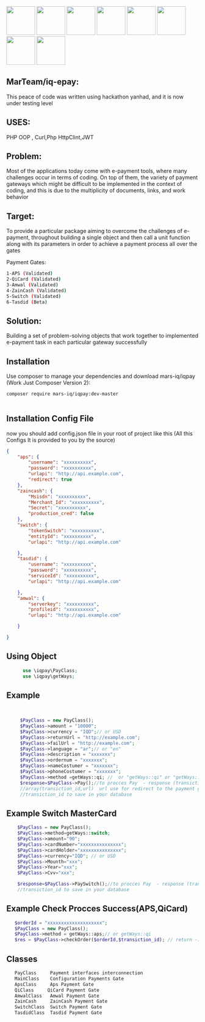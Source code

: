 
<div>
    <img src="https://mohammedakeel.online/logos/mars.png" width="75">
    <img src="https://mohammedakeel.online/logos/yanhad.png" width="75">
    <img src="https://mohammedakeel.online/logos/station.jpg" width="75">
    <img src="https://mohammedakeel.online/logos/qi.png" width="75">
    <img src="https://mohammedakeel.online/logos/amwal.jpg" width="75">
    <img src="https://mohammedakeel.online/logos/zaincash.png" width="75">
    <img src="https://mohammedakeel.online/logos/aps.png" width="75">
    <img src="https://mohammedakeel.online/logos/switch.jpg" width="75">
</div>

MarTeam/iq-epay:
-----
This peace of code was written using hackathon yanhad, and it is now under testing level


USES:
----
PHP OOP , Curl,Php HttpClint,JWT


Problem:
------
Most of the applications today come with e-payment tools, where many challenges occur in terms of coding. On top of them, the variety of payment gateways which might be difficult to be implemented in the context of coding, and this is due to the multiplicity of documents, links, and work behavior

Target:
-----
To provide a particular package aiming to overcome the challenges of e-payment, throughout building a single object and then call a unit function along with its parameters in order to achieve a payment process all over the gates

Payment Gates:
```bash
1-APS (Validated)
2-QiCard (Validated)
3-Amwal (Validated)
4-ZainCash (Validated)
5-Switch (Validated)
6-Tasdid (Beta)
```
Solution:
------
Building a set of problem-solving objects that work together to implemented e-payment task in each particular gateway successfully

Installation
------------

Use composer to manage your dependencies and download mars-iq/iqpay (Work Just Composer Version 2):

```bash
composer require mars-iq/iqpay:dev-master 
    
```
Installation Config File
-------------
now you should add config.json file in your root of project like this (All this Configs It is provided to you by the source)
```json
{
    "aps": {
        "username": "xxxxxxxxxx",
        "password": "xxxxxxxxxx",
        "urlapi": "http://api.example.com",
        "redirect": true
    },
    "zaincash": {
        "Msisdn": "xxxxxxxxxx",
        "Merchant_Id": "xxxxxxxxxx",
        "Secret": "xxxxxxxxxx",
        "production_cred": false
    },
    "switch": {
        "tokenSwitch": "xxxxxxxxxx",
        "entityId": "xxxxxxxxxx",
        "urlapi": "http://api.example.com"

    },
    "tasdid": {
        "username": "xxxxxxxxxx",
        "password": "xxxxxxxxxx",
        "serviceId": "xxxxxxxxxx",
        "urlapi": "http://api.example.com"

    },
    "amwal": {
        "serverkey": "xxxxxxxxxx",
        "profileid": "xxxxxxxxxx",
        "urlapi": "http://api.example.com"

    }

}

```


Using Object
----------
```php
      use \iqpay\PayClass;
      use \iqpay\getWays;
 ```
Example
---------
```php

  
     $PayClass = new PayClass();
     $PayClass->amount = "10000";
     $PayClass->currency = "IQD";// or USD
     $PayClass->returnUrl = "http://example.com";
     $PayClass->failUrl = "http://example.com";
     $PayClass->language = "ar";// or "en"
     $PayClass->description = "xxxxxxx";
     $PayClass->ordernum = "xxxxxxx";
     $PayClass->nameCostumer = "xxxxxxx";
     $PayClass->phoneCostumer = "xxxxxxx";
     $PayClass->method =getWays::qi; //  or "getWays::qi" or "getWays::zaincash" or "getWays::aps"   or "getWays::amwal"
     $response=$PayClass->Pay();//to procces Pay  - response (transiction_id,url) status=>1 is succes or status=> 0 if have erorr and response=>xxxx
     //array(transiction_id,url)  url use for redirect to the payment getway examlpe: header('location: http://paygate.com')
     //transiction_id to save in your database
```
Example Switch MasterCard
---------
```php
    $PayClass = new PayClass();
    $PayClass->method=getWays::switch;
    $PayClass->amount="90";
    $PayClass->cardNumber="xxxxxxxxxxxxxxx";
    $PayClass->cardHolder="xxxxxxxxxxxxxxx";
    $PayClass->currency="IQD"; // or USD
    $PayClass->Mounth="xxx";
    $PayClass->Year="xxx";
    $PayClass->Cvv="xxx";

    $response=$PayClass->PaySwitch();//to procces Pay  - response (transiction_id) and status=>1 success or status=>0 if have erorr
    //transiction_id to save in your database
```
Example Check Procces Success(APS,QiCard)
---------
```php
   $orderId = "xxxxxxxxxxxxxxxxxxxx";
   $PayClass = new PayClass();
   $PayClass->method = getWays::aps;// or getWays::qi
   $res = $PayClass->checkOrder($orderId,$transiction_id); // return -1 not supported  or 'status'=> 1 succes or 'status'=> 2 error and response
```

Classes
-----
```bash
   PayClass     Payment interfaces interconnection 
   MainClass    Configuration Payments Gate	 
   ApsClass     Aps Payment Gate 
   QiClass     QiCard Payment Gate 
   AmwalClass 	Amwal Payment Gate	
   ZainCash	    ZainCash Payment Gate		
   SwitchClass	Switch Payment Gate	
   TasdidClass	Tasdid Payment Gate		
  ```
  


